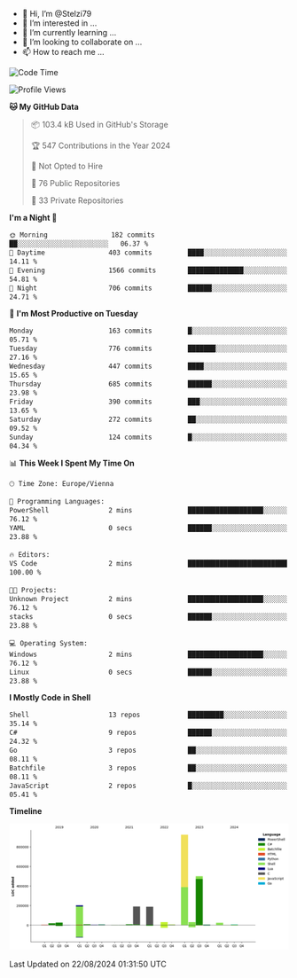 - 👋 Hi, I’m @Stelzi79
- 👀 I’m interested in ...
- 🌱 I’m currently learning ...
- 💞️ I’m looking to collaborate on ...
- 📫 How to reach me ...

<!--START_SECTION:waka-->
![Code Time](http://img.shields.io/badge/Code%20Time-1%2C018%20hrs%2020%20mins-blue)

![Profile Views](http://img.shields.io/badge/Profile%20Views-0-blue)

**🐱 My GitHub Data** 

> 📦 103.4 kB Used in GitHub's Storage 
 > 
> 🏆 547 Contributions in the Year 2024
 > 
> 🚫 Not Opted to Hire
 > 
> 📜 76 Public Repositories 
 > 
> 🔑 33 Private Repositories 
 > 
**I'm a Night 🦉** 

```text
🌞 Morning                182 commits         ██░░░░░░░░░░░░░░░░░░░░░░░   06.37 % 
🌆 Daytime                403 commits         ████░░░░░░░░░░░░░░░░░░░░░   14.11 % 
🌃 Evening                1566 commits        ██████████████░░░░░░░░░░░   54.81 % 
🌙 Night                  706 commits         ██████░░░░░░░░░░░░░░░░░░░   24.71 % 
```
📅 **I'm Most Productive on Tuesday** 

```text
Monday                   163 commits         █░░░░░░░░░░░░░░░░░░░░░░░░   05.71 % 
Tuesday                  776 commits         ███████░░░░░░░░░░░░░░░░░░   27.16 % 
Wednesday                447 commits         ████░░░░░░░░░░░░░░░░░░░░░   15.65 % 
Thursday                 685 commits         ██████░░░░░░░░░░░░░░░░░░░   23.98 % 
Friday                   390 commits         ███░░░░░░░░░░░░░░░░░░░░░░   13.65 % 
Saturday                 272 commits         ██░░░░░░░░░░░░░░░░░░░░░░░   09.52 % 
Sunday                   124 commits         █░░░░░░░░░░░░░░░░░░░░░░░░   04.34 % 
```


📊 **This Week I Spent My Time On** 

```text
🕑︎ Time Zone: Europe/Vienna

💬 Programming Languages: 
PowerShell               2 mins              ███████████████████░░░░░░   76.12 % 
YAML                     0 secs              ██████░░░░░░░░░░░░░░░░░░░   23.88 % 

🔥 Editors: 
VS Code                  2 mins              █████████████████████████   100.00 % 

🐱‍💻 Projects: 
Unknown Project          2 mins              ███████████████████░░░░░░   76.12 % 
stacks                   0 secs              ██████░░░░░░░░░░░░░░░░░░░   23.88 % 

💻 Operating System: 
Windows                  2 mins              ███████████████████░░░░░░   76.12 % 
Linux                    0 secs              ██████░░░░░░░░░░░░░░░░░░░   23.88 % 
```

**I Mostly Code in Shell** 

```text
Shell                    13 repos            █████████░░░░░░░░░░░░░░░░   35.14 % 
C#                       9 repos             ██████░░░░░░░░░░░░░░░░░░░   24.32 % 
Go                       3 repos             ██░░░░░░░░░░░░░░░░░░░░░░░   08.11 % 
Batchfile                3 repos             ██░░░░░░░░░░░░░░░░░░░░░░░   08.11 % 
JavaScript               2 repos             █░░░░░░░░░░░░░░░░░░░░░░░░   05.41 % 
```



**Timeline**

![Lines of Code chart](https://raw.githubusercontent.com/Stelzi79/Stelzi79/main/assets/bar_graph.png)


 Last Updated on 22/08/2024 01:31:50 UTC
<!--END_SECTION:waka-->

<!---
Stelzi79/Stelzi79 is a ✨ special ✨ repository because its `README.md` (this file) appears on your GitHub profile.
You can click the Preview link to take a look at your changes.
--->
